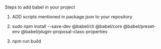 Steps to add babel in your project

1) ADD scripts mentioned in package.json to your repository

2) sudo npm install --save-dev @babel/cli @babel/core  @babel/preset-env @babel/plugin-proposal-class-properties

3) npm run build
